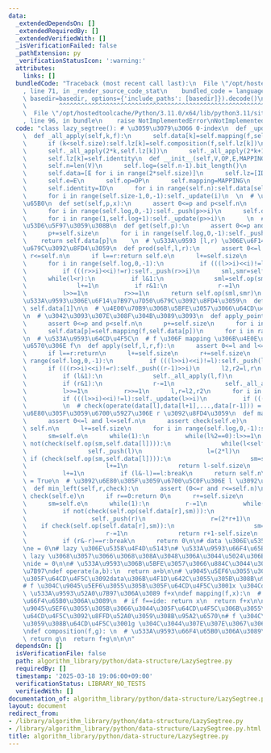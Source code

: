 ```yaml
---
data:
  _extendedDependsOn: []
  _extendedRequiredBy: []
  _extendedVerifiedWith: []
  _isVerificationFailed: false
  _pathExtension: py
  _verificationStatusIcon: ':warning:'
  attributes:
    links: []
  bundledCode: "Traceback (most recent call last):\n  File \"/opt/hostedtoolcache/Python/3.11.0/x64/lib/python3.11/site-packages/onlinejudge_verify/documentation/build.py\"\
    , line 71, in _render_source_code_stat\n    bundled_code = language.bundle(stat.path,\
    \ basedir=basedir, options={'include_paths': [basedir]}).decode()\n          \
    \         ^^^^^^^^^^^^^^^^^^^^^^^^^^^^^^^^^^^^^^^^^^^^^^^^^^^^^^^^^^^^^^^^^^^^^^^^^^^^^^^^^\n\
    \  File \"/opt/hostedtoolcache/Python/3.11.0/x64/lib/python3.11/site-packages/onlinejudge_verify/languages/python.py\"\
    , line 96, in bundle\n    raise NotImplementedError\nNotImplementedError\n"
  code: "class lazy_segtree(): # \u3059\u3079\u3066 0-index\n  def _update(self,k):self.data[k]=self.op(self.data[2*k],self.data[2*k+1])\n\
    \  def _all_apply(self,k,f):\n      self.data[k]=self.mapping(f,self.data[k])\n\
    \      if (k<self.size):self.lz[k]=self.composition(f,self.lz[k])\n  def _push(self,k):\n\
    \      self._all_apply(2*k,self.lz[k])\n      self._all_apply(2*k+1,self.lz[k])\n\
    \      self.lz[k]=self.identity\n  def __init__(self,V,OP,E,MAPPING,COMPOSITION,ID):\n\
    \      self.n=len(V)\n      self.log=(self.n-1).bit_length()\n      self.size=1<<self.log\n\
    \      self.data=[E for i in range(2*self.size)]\n      self.lz=[ID for i in range(self.size)]\n\
    \      self.e=E\n      self.op=OP\n      self.mapping=MAPPING\n      self.composition=COMPOSITION\n\
    \      self.identity=ID\n      for i in range(self.n):self.data[self.size+i]=V[i]\n\
    \      for i in range(self.size-1,0,-1):self._update(i)\n  \n  # \u4E00\u70B9\u66F4\
    \u65B0\n  def set(self,p,x):\n      assert 0<=p and p<self.n\n      p+=self.size\n\
    \      for i in range(self.log,0,-1):self._push(p>>i)\n      self.data[p]=x\n\
    \      for i in range(1,self.log+1):self._update(p>>i)\n      \n  # data[p] \u3092\
    \u53D6\u5F97\u3059\u308B\n  def get(self,p):\n      assert 0<=p and p<self.n\n\
    \      p+=self.size\n      for i in range(self.log,0,-1):self._push(p>>i)\n  \
    \    return self.data[p]\n    \n  # \u533A\u9593 [l,r) \u306E\u6F14\u7B97\u7D50\
    \u679C\u3092\u8FD4\u3059\n  def prod(self,l,r):\n      assert 0<=l and l<=r and\
    \ r<=self.n\n      if l==r:return self.e\n      l+=self.size\n      r+=self.size\n\
    \      for i in range(self.log,0,-1):\n          if (((l>>i)<<i)!=l):self._push(l>>i)\n\
    \          if (((r>>i)<<i)!=r):self._push(r>>i)\n      sml,smr=self.e,self.e\n\
    \      while(l<r):\n          if l&1:\n              sml=self.op(sml,self.data[l])\n\
    \              l+=1\n          if r&1:\n              r-=1\n              smr=self.op(self.data[r],smr)\n\
    \          l>>=1\n          r>>=1\n      return self.op(sml,smr)\n  \n  # \u5168\
    \u533A\u9593\u306E\u6F14\u7B97\u7D50\u679C\u3092\u8FD4\u3059\n  def all_prod(self):return\
    \ self.data[1]\n\n  # \u4E00\u70B9\u306B\u5BFE\u3057\u3066\u64CD\u4F5C\u3059\u308B\
    \n  # \u3042\u3093\u307E\u308F\u304B\u3089\u3093\n  def apply_point(self,p,f):\n\
    \      assert 0<=p and p<self.n\n      p+=self.size\n      for i in range(self.log,0,-1):self._push(p>>i)\n\
    \      self.data[p]=self.mapping(f,self.data[p])\n      for i in range(1,self.log+1):self._update(p>>i)\n\
    \n  # \u533A\u9593\u64CD\u4F5C\n  # f \u306F mapping \u306B\u4E0E\u3048\u308B\u5F15\
    \u6570\u306E f\n  def apply(self,l,r,f):\n      assert 0<=l and l<=r and r<=self.n\n\
    \      if l==r:return\n      l+=self.size\n      r+=self.size\n      for i in\
    \ range(self.log,0,-1):\n          if (((l>>i)<<i)!=l):self._push(l>>i)\n    \
    \      if (((r>>i)<<i)!=r):self._push((r-1)>>i)\n      l2,r2=l,r\n      while(l<r):\n\
    \          if (l&1):\n              self._all_apply(l,f)\n              l+=1\n\
    \          if (r&1):\n              r-=1\n              self._all_apply(r,f)\n\
    \          l>>=1\n          r>>=1\n      l,r=l2,r2\n      for i in range(1,self.log+1):\n\
    \          if (((l>>i)<<i)!=l):self._update(l>>i)\n          if (((r>>i)<<i)!=r):self._update((r-1)>>i)\n\
    \          \n  # check(operate(data[l],data[l+1],...,data[r-1])) = True\n  # \u3092\
    \u6E80\u305F\u3059\u6700\u5927\u306E r \u3092\u8FD4\u3059\n  def max_right(self,l,check):\n\
    \      assert 0<=l and l<=self.n\n      assert check(self.e)\n      if l==self.n:return\
    \ self.n\n      l+=self.size\n      for i in range(self.log,0,-1):self._push(l>>i)\n\
    \      sm=self.e\n      while(1):\n          while(l%2==0):l>>=1\n          if\
    \ not(check(self.op(sm,self.data[l]))):\n              while(l<self.size):\n \
    \                 self._push(l)\n                  l=(2*l)\n                 \
    \ if (check(self.op(sm,self.data[l]))):\n                      sm=self.op(sm,self.data[l])\n\
    \                      l+=1\n              return l-self.size\n          sm=self.op(sm,self.data[l])\n\
    \          l+=1\n          if (l&-l)==l:break\n      return self.n\n  \n  # check(operate(data[l],data[l+1],...,data[r-1]))\
    \ = True\n  # \u3092\u6E80\u305F\u3059\u6700\u5C0F\u306E l \u3092\u8FD4\u3059\n\
    \  def min_left(self,r,check):\n      assert (0<=r and r<=self.n)\n      assert\
    \ check(self.e)\n      if r==0:return 0\n      r+=self.size\n      for i in range(self.log,0,-1):self._push((r-1)>>i)\n\
    \      sm=self.e\n      while(1):\n          r-=1\n          while(r>1 and (r%2)):r>>=1\n\
    \          if not(check(self.op(self.data[r],sm))):\n              while(r<self.size):\n\
    \                  self._push(r)\n                  r=(2*r+1)\n              \
    \    if check(self.op(self.data[r],sm)):\n                      sm=self.op(self.data[r],sm)\n\
    \                      r-=1\n              return r+1-self.size\n          sm=self.op(self.data[r],sm)\n\
    \          if (r&-r)==r:break\n      return 0\n\n# data \u306E\u5358\u4F4D\u5143\
    \ne = 0\n# lazy \u306E\u5358\u4F4D\u5143\n# \u533A\u9593\u66F4\u65B0\u306A\u3089\
    \ lazy \u3068\u3057\u3066\u3068\u308A\u3048\u306A\u3044\u5024\u306B\u3059\u308B\
    \nide = 0\n\n# \u533A\u9593\u306B\u5BFE\u3057\u3066\u884C\u3044\u305F\u3044\u6F14\
    \u7B97\ndef operate(a,b):\n  return a+b\n\n# \u9045\u5EF6\u3055\u305B\u3066\u3044\
    \u305F\u64CD\u4F5C\u3092data\u306B\u4F1D\u642C\u3055\u305B\u308B\u95A2\u6570\n\
    # f \u304C\u9045\u5EF6\u3055\u305B\u305F\u64CD\u4F5C\u3001x \u304Cdata\n# ex.\
    \ \u533A\u9593\u52A0\u7B97\u306A\u3089 f+x\ndef mapping(f,x):\n  # \u533A\u9593\
    \u66F4\u65B0\u306A\u3089\n  # if f==ide: return x\n  return f+x\n\n# \u65E2\u306B\
    \u9045\u5EF6\u3055\u305B\u3066\u3044\u305F\u64CD\u4F5C\u306B\u3055\u3089\u306B\
    \u64CD\u4F5C\u3092\u8FFD\u52A0\u3059\u308B\u95A2\u6570\n# f \u304C\u8FFD\u52A0\
    \u3059\u308B\u64CD\u4F5C\u3001g \u304C\u3044\u307E\u307E\u3067\u306E\u64CD\u4F5C\
    \ndef composition(f,g): \n  # \u533A\u9593\u66F4\u65B0\u306A\u3089\n  # if f==ide:\
    \ return g\n  return f+g\n\n\n"
  dependsOn: []
  isVerificationFile: false
  path: algorithm_library/python/data-structure/LazySegtree.py
  requiredBy: []
  timestamp: '2025-03-18 19:06:00+09:00'
  verificationStatus: LIBRARY_NO_TESTS
  verifiedWith: []
documentation_of: algorithm_library/python/data-structure/LazySegtree.py
layout: document
redirect_from:
- /library/algorithm_library/python/data-structure/LazySegtree.py
- /library/algorithm_library/python/data-structure/LazySegtree.py.html
title: algorithm_library/python/data-structure/LazySegtree.py
---
```

